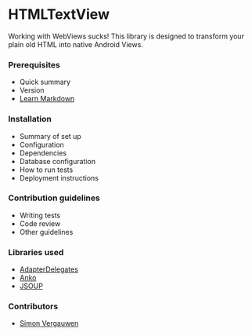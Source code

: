 # HTMLTextView #

Working with WebViews sucks! 
This library is designed to transform your plain old HTML into native Android Views.


### Prerequisites ###

* Quick summary
* Version
* [Learn Markdown](https://bitbucket.org/tutorials/markdowndemo)

### Installation ###

* Summary of set up
* Configuration
* Dependencies
* Database configuration
* How to run tests
* Deployment instructions

### Contribution guidelines ###

* Writing tests
* Code review
* Other guidelines

### Libraries used ###

* [AdapterDelegates](https://github.com/sockeqwe/AdapterDelegates)
* [Anko](https://github.com/Kotlin/anko)
* [JSOUP](https://github.com/Kotlin/anko)

### Contributors ###

* [Simon Vergauwen](https://github.com/nomisRev)

